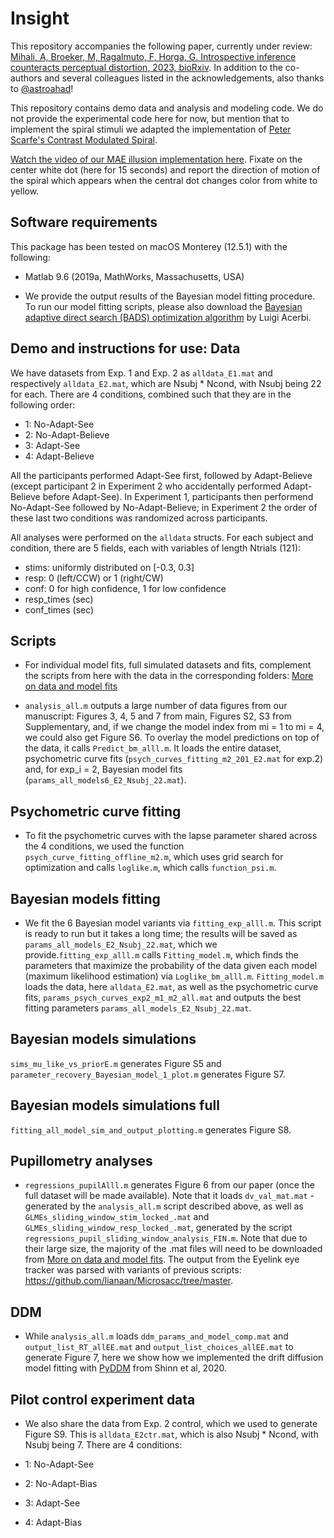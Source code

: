 # Insight
This repository accompanies the following paper, currently under review:
 [Mihali, A, Broeker, M, Ragalmuto, F, Horga, G. Introspective inference counteracts perceptual distortion, 2023, bioRxiv]( https://www.biorxiv.org/content/10.1101/2021.11.13.468497v5). In addition to the co-authors and several colleagues listed in the acknowledgements, also thanks to [@astroahad](https://github.com/astroahad)!
 
 This repository contains demo data and analysis and modeling code. We do not provide the experimental code here for now, but mention that to implement the spiral stimuli we adapted the implementation of [Peter Scarfe's Contrast Modulated Spiral](https://peterscarfe.com/contrastModulatedSpiral.html). 


[Watch the video of our MAE illusion implementation here](https://drive.google.com/file/d/1PPtd57ln27324gM14BaQqXUFCyQGcVSq/view?usp=sharing). Fixate on the center white dot (here for 15 seconds) and report the direction of motion of the spiral which appears when the central dot changes color from white to yellow.

## Software requirements
 
This package has been tested on macOS Monterey (12.5.1) with the following:

-  Matlab 9.6 (2019a, MathWorks, Massachusetts, USA) 

- We provide the output results of the Bayesian model fitting procedure.  To run our model fitting scripts, please also download the [Bayesian adaptive direct search (BADS)  optimization algorithm](https://github.com/lacerbi/bads) by Luigi Acerbi.


## Demo and instructions for use: Data

We have datasets from Exp. 1 and Exp. 2 as `alldata_E1.mat` and respectively `alldata_E2.mat`, which are Nsubj * Ncond, with Nsubj being 22 for each. There are 4 conditions, combined such that they are in the following order: 

- 1: No-Adapt-See 
- 2: No-Adapt-Believe
- 3: Adapt-See
- 4: Adapt-Believe

 All the participants performed Adapt-See first, followed by Adapt-Believe (except participant 2 in Experiment 2 who accidentally performed Adapt-Believe before Adapt-See). In Experiment 1, participants then performend No-Adapt-See followed by No-Adapt-Believe; in Experiment 2 the order of these last two conditions was randomized across participants.  
 
All analyses were performed on the `alldata` structs. For each subject and condition, there are 5 fields, each with variables of length Ntrials (121):


- stims: uniformly distributed on [-0.3, 0.3]
- resp: 0 (left/CCW) or 1 (right/CW)
- conf: 0 for high confidence, 1 for low confidence 
- resp_times (sec)
- conf_times (sec)



## Scripts
- For individual model fits, full simulated datasets and fits, complement the scripts from here with the data in the corresponding folders:
[More on data and model fits](https://drive.google.com/drive/folders/1OW1x80jKBBn9jowLEeM6Y8xWxc_w7NO4?usp=drive_link)

- `analysis_all.m` outputs a large number of data figures from our manuscript: Figures 3, 4, 5 and 7 from main, Figures S2, S3 from Supplementary, and, if we change the model index from mi = 1 to mi = 4, we could also get Figure S6.  To overlay the model predictions on top of the data, it calls `Predict_bm_alll.m`. It loads the entire dataset, psychometric curve fits (`psych_curves_fitting_m2_201_E2.mat` for exp.2) and, for exp_i = 2, Bayesian model fits (`params_all_models6_E2_Nsubj_22.mat`). 

## Psychometric curve fitting
- To fit the psychometric curves with the lapse parameter shared across the 4 conditions, we used the function `psych_curve_fitting_offline_m2.m`, which uses grid search for optimization and calls  `loglike.m`, which calls `function_psi.m`.

## Bayesian models fitting
- We fit the 6 Bayesian model variants via `fitting_exp_alll.m`. This script is ready to run but it takes a long time; the results will be saved as `params_all_models_E2_Nsubj_22.mat`, which we provide.`fitting_exp_alll.m`  calls  `Fitting_model.m`, which finds the parameters that maximize the probability of the data given each model (maximum likelihood estimation) via `Loglike_bm_alll.m`.  `Fitting_model.m` loads the data, here `alldata_E2.mat`, as well as the psychometric curve fits, `params_psych_curves_exp2_m1_m2_all.mat` and outputs the best fitting parameters `params_all_models_E2_Nsubj_22.mat`.

## Bayesian models simulations
`sims_mu_like_vs_priorE.m` generates Figure S5 and `parameter_recovery_Bayesian_model_1_plot.m` generates Figure S7.

## Bayesian models simulations full
`fitting_all_model_sim_and_output_plotting.m` generates Figure S8.

## Pupillometry analyses 

- `regressions_pupilAlll.m` generates Figure 6 from our paper (once the full dataset will be made available). Note that it loads `dv_val_mat.mat` - generated by the `analysis_all.m` script described above, as well as `GLMEs_sliding_window_stim_locked_.mat` and `GLMEs_sliding_window_resp_locked_.mat`, generated by the script `regressions_pupil_sliding_window_analysis_FIN.m`. Note that due to their large size, the majority of the .mat files will need to be downloaded from [More on data and model fits](https://drive.google.com/drive/folders/1OW1x80jKBBn9jowLEeM6Y8xWxc_w7NO4?usp=drive_link). The output from the Eyelink eye tracker was parsed with variants of previous scripts: https://github.com/lianaan/Microsacc/tree/master.

## DDM
- While `analysis_all.m` loads `ddm_params_and_model_comp.mat` and `output_list_RT_allEE.mat` and `output_list_choices_allEE.mat` to generate Figure 7, here we show how we implemented the drift diffusion model fitting with [PyDDM](https://github.com/mwshinn/PyDDM) from Shinn et al, 2020.  
  
## Pilot control experiment data

- We also share the data from Exp. 2 control, which we used to generate Figure S9. This is `alldata_E2ctr.mat`, which is also Nsubj * Ncond, with Nsubj being 7. There are 4 conditions: 

- 1: No-Adapt-See 
- 2: No-Adapt-Bias
- 3: Adapt-See
- 4: Adapt-Bias


